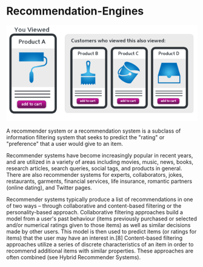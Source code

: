 # Recommendation-Engines
![](https://github.com/iurigo/Recommendation-Engines/blob/master/image.png)

A recommender system or a recommendation system is a subclass of information filtering system that seeks to predict the "rating" or "preference" that a user would give to an item.

Recommender systems have become increasingly popular in recent years, and are utilized in a variety of areas including movies, music, news, books, research articles, search queries, social tags, and products in general. There are also recommender systems for experts, collaborators, jokes, restaurants, garments, financial services, life insurance, romantic partners (online dating), and Twitter pages.

Recommender systems typically produce a list of recommendations in one of two ways – through collaborative and content-based filtering or the personality-based approach. Collaborative filtering approaches build a model from a user's past behaviour (items previously purchased or selected and/or numerical ratings given to those items) as well as similar decisions made by other users. This model is then used to predict items (or ratings for items) that the user may have an interest in.[8] Content-based filtering approaches utilize a series of discrete characteristics of an item in order to recommend additional items with similar properties. These approaches are often combined (see Hybrid Recommender Systems).

